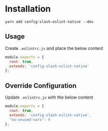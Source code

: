 # Installation
```shel
yarn add config-slash-eslint-native --dev
```
## Usage
Create `.eslintrc.js` and place the below content
```js
module.exports = {
  root: true,
  extends: 'config-slash-eslint-native'
};

```

## Override Configuration
Update `.eslintrc.js` with the below content
```js
module.exports = {
  root: true,
  extends: 'config-slash-eslint-native',
  "no-unused-vars": 0
};
```
